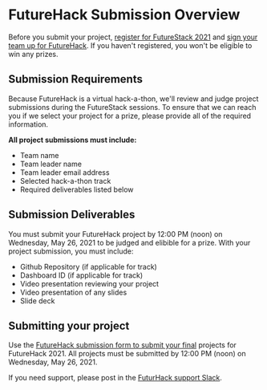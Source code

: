 # FutureHack Submission Overview

Before you submit your project, [register for FutureStack 2021](https://newrelic.com/futurestack) and [sign your team up for FutureHack](https://docs.google.com/forms/d/e/1FAIpQLSd-VG61vO3WbCza51Qsv7nsofBGvAtXVLR9XsPZOwhjKCWTOw/viewform). If you haven't registered, you won't be eligible to win any prizes.

## Submission Requirements

Because FutureHack is a virtual hack-a-thon, we'll review and judge project submissions during the FutureStack sessions. To ensure that we can reach you if we select your project for a prize, please provide all of the required information.

**All project submissions must include:**

- Team name
- Team leader name
- Team leader email address
- Selected hack-a-thon track
- Required deliverables listed below

## Submission Deliverables

You must submit your FutureHack project by 12:00 PM (noon) on Wednesday, May 26, 2021 to be judged and elibible for a prize. With your project submission, you must include:

- Github Repository (if applicable for track)
- Dashboard ID (if applicable for track)
- Video presentation reviewing your project
- Video presentation of any slides
- Slide deck


## Submitting your project

Use the [FutureHack submission form to submit your final](https://forms.gle/f88nj3yoAmrCciJU8) projects for FutureHack 2021. All projects must be submitted by 12:00 PM (noon) on Wednesday, May 26, 2021.

If you need support, please post in the [FuturHack support Slack](https://join.slack.com/t/newrelicusers/shared_invite/zt-dh3gka4g-hxFc2GZ4PTXnarex27ZbUQ).


